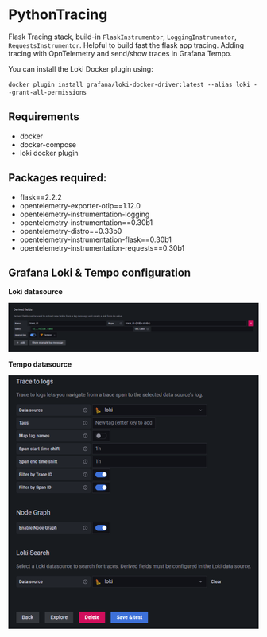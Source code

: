 # PythonTracing

Flask Tracing stack, build-in `FlaskInstrumentor`, `LoggingInstrumentor`, `RequestsInstrumentor`. 
Helpful to build fast the flask app tracing. 
Adding tracing with OpnTelemetry and send/show traces in Grafana Tempo.

You can install the Loki Docker plugin using:

```shell
docker plugin install grafana/loki-docker-driver:latest --alias loki --grant-all-permissions
```

## Requirements
- docker
- docker-compose
- loki docker plugin

## Packages required:

- flask==2.2.2
- opentelemetry-exporter-otlp==1.12.0
- opentelemetry-instrumentation-logging
- opentelemetry-instrumentation==0.30b1
- opentelemetry-distro==0.33b0
- opentelemetry-instrumentation-flask==0.30b1
- opentelemetry-instrumentation-requests==0.30b1


## Grafana Loki & Tempo configuration

__Loki datasource__

![Alt text](images/loki_datasource.png "loki")

__Tempo datasource__

 ![Alt text](images/tempo_datasource.png "tempo")